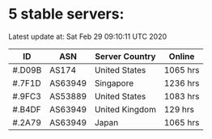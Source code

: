 # 5 stable servers:

Latest update at: Sat Feb 29 09:10:11 UTC 2020

| ID | ASN | Server Country | Online |
| -- | --- | -------------- | ------ |
| #.D09B | AS174 | United States | 1065 hrs |
| #.7F1D | AS63949 | Singapore | 1236 hrs |
| #.9FC3 | AS53889 | United States | 1083 hrs |
| #.B4DF | AS63949 | United Kingdom | 129 hrs |
| #.2A79 | AS63949 | Japan | 1065 hrs |


